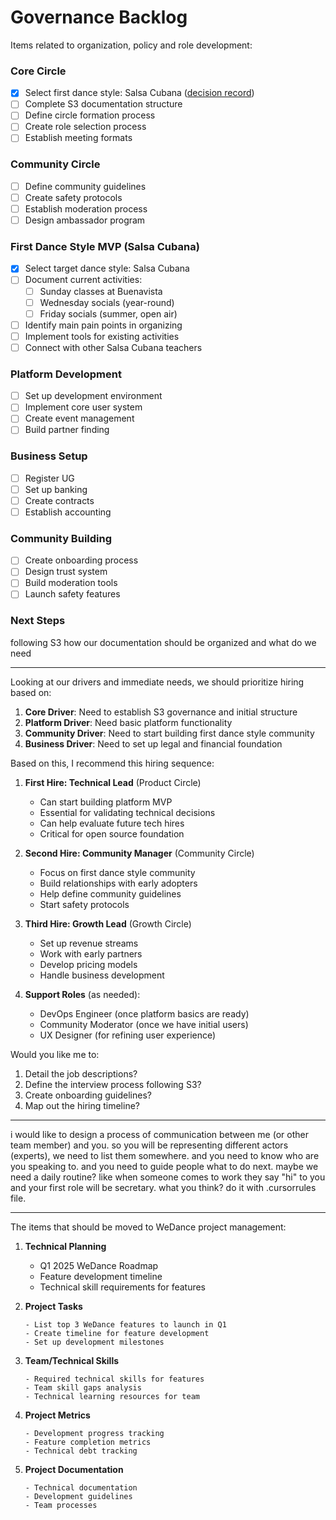 # Governance Backlog

Items related to organization, policy and role development:

### Core Circle

- [x] Select first dance style: Salsa Cubana ([decision record](../governance/decisions/001-first-dance-style.md))
- [ ] Complete S3 documentation structure
- [ ] Define circle formation process
- [ ] Create role selection process
- [ ] Establish meeting formats

### Community Circle

- [ ] Define community guidelines
- [ ] Create safety protocols
- [ ] Establish moderation process
- [ ] Design ambassador program

### First Dance Style MVP (Salsa Cubana)

- [x] Select target dance style: Salsa Cubana
- [ ] Document current activities:
  - [ ] Sunday classes at Buenavista
  - [ ] Wednesday socials (year-round)
  - [ ] Friday socials (summer, open air)
- [ ] Identify main pain points in organizing
- [ ] Implement tools for existing activities
- [ ] Connect with other Salsa Cubana teachers

### Platform Development

- [ ] Set up development environment
- [ ] Implement core user system
- [ ] Create event management
- [ ] Build partner finding

### Business Setup

- [ ] Register UG
- [ ] Set up banking
- [ ] Create contracts
- [ ] Establish accounting

### Community Building

- [ ] Create onboarding process
- [ ] Design trust system
- [ ] Build moderation tools
- [ ] Launch safety features

### Next Steps

following S3 how our documentation should be organized and what do we need

---

Looking at our drivers and immediate needs, we should prioritize hiring based on:

1. **Core Driver**: Need to establish S3 governance and initial structure
2. **Platform Driver**: Need basic platform functionality
3. **Community Driver**: Need to start building first dance style community
4. **Business Driver**: Need to set up legal and financial foundation

Based on this, I recommend this hiring sequence:

1. **First Hire: Technical Lead** (Product Circle)

   - Can start building platform MVP
   - Essential for validating technical decisions
   - Can help evaluate future tech hires
   - Critical for open source foundation

2. **Second Hire: Community Manager** (Community Circle)

   - Focus on first dance style community
   - Build relationships with early adopters
   - Help define community guidelines
   - Start safety protocols

3. **Third Hire: Growth Lead** (Growth Circle)

   - Set up revenue streams
   - Work with early partners
   - Develop pricing models
   - Handle business development

4. **Support Roles** (as needed):
   - DevOps Engineer (once platform basics are ready)
   - Community Moderator (once we have initial users)
   - UX Designer (for refining user experience)

Would you like me to:

1. Detail the job descriptions?
2. Define the interview process following S3?
3. Create onboarding guidelines?
4. Map out the hiring timeline?

---

i would like to design a process of communication between me (or other team member) and you. so you will be representing different actors (experts), we need to list them somewhere. and you need to know who are you speaking to. and you need to guide people what to do next. maybe we need a daily routine? like when someone comes to work they say "hi" to you and your first role will be secretary. what you think? do it with .cursorrules file.

---

The items that should be moved to WeDance project management:

1. **Technical Planning**

   - Q1 2025 WeDance Roadmap
   - Feature development timeline
   - Technical skill requirements for features

2. **Project Tasks**

   ```
   - List top 3 WeDance features to launch in Q1
   - Create timeline for feature development
   - Set up development milestones
   ```

3. **Team/Technical Skills**

   ```
   - Required technical skills for features
   - Team skill gaps analysis
   - Technical learning resources for team
   ```

4. **Project Metrics**

   ```
   - Development progress tracking
   - Feature completion metrics
   - Technical debt tracking
   ```

5. **Project Documentation**
   ```
   - Technical documentation
   - Development guidelines
   - Team processes
   ```
